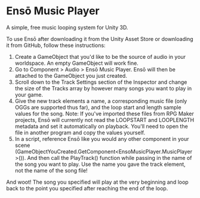 # Ensō Music Player
A simple, free music looping system for Unity 3D.

To use Ensō after downloading it from the Unity Asset Store or downloading it from GitHub, follow these instructions:

1. Create a GameObject that you'd like to be the source of audio in your worldspace. An empty GameObject will work fine.
2. Go to Component > Audio > Ensō Music Player. Ensō will then be attached to the GameObject you just created.
3. Scroll down to the Track Settings section of the Inspector and change the size of the Tracks array by however many songs you want to play in your game.
4. Give the new track elements a name, a corresponding music file (only OGGs are supported thus far), and the loop start and length sample values for the song. Note: If you've imported these files from RPG Maker projects, Ensō will currently not read the LOOPSTART and LOOPLENGTH metadata and set it automatically on playback. You'll need to open the file in another program and copy the values yourself.
5. In a script, reference Ensō like you would any other component in your scene (GameObjectYouCreated.GetComponent<EnsoMusicPlayer.MusicPlayer>()). And then call the PlayTrack() function while passing in the name of the song you want to play. Use the name you gave the track element, not the name of the song file!

And woot! The song you specified will play at the very beginning and loop back to the point you specified after reaching the end of the loop.
